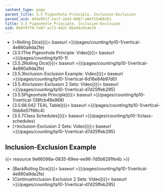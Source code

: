 ```yaml
---
content_type: page
parent_title: 3.5 Pigeonhole Principle, Inclusion-Exclusion
parent_uid: d45e9517-2acf-2a43-0d67-a0ef15468161
title: 3.5 Pigeonhole Principle, Inclusion-Exclusion
uid: 8b8f07f9-fe87-ac72-842c-6bed4c014e7d
---
```


*   [<Rolling Dice]({{< baseurl >}}/pages/counting/tp10-1/vertical-4e860a9da2fe)
*   [3.5.1The Pigeonhole Principle: Video]({{< baseurl >}}/pages/counting/tp10-1)
*   [3.5.2Rolling Dice]({{< baseurl >}}/pages/counting/tp10-1/vertical-4e860a9da2fe)
*   [3.5.3Inclusion-Exclusion Example: Video]({{< baseurl >}}/pages/counting/tp10-1/vertical-6d18e84b97d0)
*   [3.5.4Inclusion-Exclusion 2 Sets: Video]({{< baseurl >}}/pages/counting/tp10-1/vertical-d7d25ffeb295)
*   [3.5.5Pigeonhole Principle]({{< baseurl >}}/pages/counting/tp10-1/vertical-138fcb49e968)
*   [3.5.66.042 TEAL Table]({{< baseurl >}}/pages/counting/tp10-1/vertical-0bb6e57f86c4)
*   [3.5.7Class Schedules]({{< baseurl >}}/pages/counting/tp10-1/class-schedules)
*   [\>Inclusion-Exclusion 2 Sets: Video]({{< baseurl >}}/pages/counting/tp10-1/vertical-d7d25ffeb295)

Inclusion-Exclusion Example
---------------------------

{{< resource 9e66098a-0835-69ee-ee96-7d5b6291fe4b >}}

*   [BackRolling Dice]({{< baseurl >}}/pages/counting/tp10-1/vertical-4e860a9da2fe)
*   [ContinueInclusion-Exclusion 2 Sets: Video]({{< baseurl >}}/pages/counting/tp10-1/vertical-d7d25ffeb295)